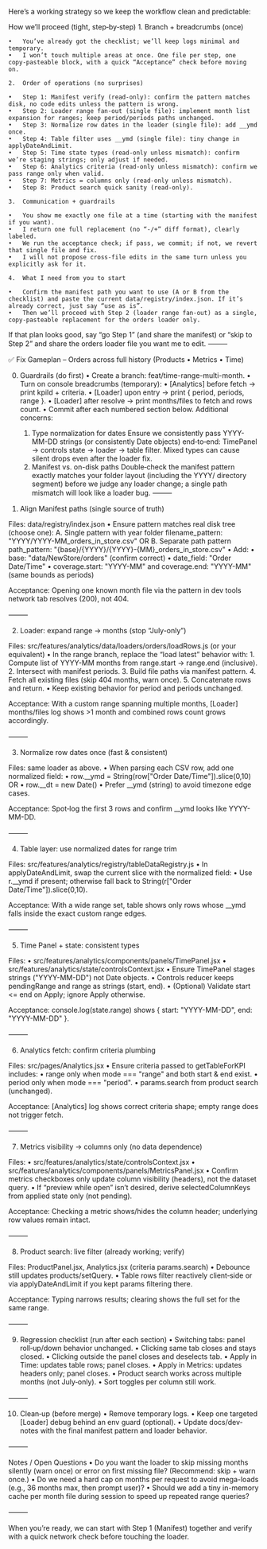 Here’s a working strategy so we keep the workflow clean and predictable:

How we’ll proceed (tight, step‑by‑step)
	1.	Branch + breadcrumbs (once)

	•	You’ve already got the checklist; we’ll keep logs minimal and temporary.
	•	I won’t touch multiple areas at once. One file per step, one copy‑pasteable block, with a quick “Acceptance” check before moving on.

	2.	Order of operations (no surprises)

	•	Step 1: Manifest verify (read‑only): confirm the pattern matches disk, no code edits unless the pattern is wrong.
	•	Step 2: Loader range fan‑out (single file): implement month list expansion for ranges; keep period/periods paths unchanged.
	•	Step 3: Normalize row dates in the loader (single file): add __ymd once.
	•	Step 4: Table filter uses __ymd (single file): tiny change in applyDateAndLimit.
	•	Step 5: Time state types (read‑only unless mismatch): confirm we’re staging strings; only adjust if needed.
	•	Step 6: Analytics criteria (read‑only unless mismatch): confirm we pass range only when valid.
	•	Step 7: Metrics = columns only (read‑only unless mismatch).
	•	Step 8: Product search quick sanity (read‑only).

	3.	Communication + guardrails

	•	You show me exactly one file at a time (starting with the manifest if you want).
	•	I return one full replacement (no “-/+” diff format), clearly labeled.
	•	We run the acceptance check; if pass, we commit; if not, we revert that single file and fix.
	•	I will not propose cross‑file edits in the same turn unless you explicitly ask for it.

	4.	What I need from you to start

	•	Confirm the manifest path you want to use (A or B from the checklist) and paste the current data/registry/index.json. If it’s already correct, just say “use as is”.
	•	Then we’ll proceed with Step 2 (loader range fan‑out) as a single, copy‑pasteable replacement for the orders loader only.

If that plan looks good, say “go Step 1” (and share the manifest) or “skip to Step 2” and share the orders loader file you want me to edit.
⸻

✅ Fix Gameplan – Orders across full history (Products • Metrics • Time)

0) Guardrails (do first)
	•	Create a branch: feat/time-range-multi-month.
	•	Turn on console breadcrumbs (temporary):
	•	[Analytics] before fetch → print kpiId + criteria.
	•	[Loader] upon entry → print { period, periods, range }.
	•	[Loader] after resolve → print months/files to fetch and rows count.
	•	Commit after each numbered section below.
Additional concerns:
	1.	Type normalization for dates
Ensure we consistently pass YYYY-MM-DD strings (or consistently Date objects) end‑to‑end: TimePanel → controls state → loader → table filter. Mixed types can cause silent drops even after the loader fix.
	2.	Manifest vs. on-disk paths
Double‑check the manifest pattern exactly matches your folder layout (including the YYYY/ directory segment) before we judge any loader change; a single path mismatch will look like a loader bug.
⸻

1) Align Manifest paths (single source of truth)

Files: data/registry/index.json
	•	Ensure pattern matches real disk tree (choose one):
A. Single pattern with year folder
filename_pattern: "YYYY/YYYY-MM_orders_in_store.csv"
OR
B. Separate path pattern
path_pattern: "{base}/{YYYY}/{YYYY}-{MM}_orders_in_store.csv"
	•	Add:
	•	base: "data/NewStore/orders" (confirm correct)
	•	date_field: "Order Date/Time"
	•	coverage.start: "YYYY-MM" and coverage.end: "YYYY-MM" (same bounds as periods)

Acceptance: Opening one known month file via the pattern in dev tools network tab resolves (200), not 404.

⸻

2) Loader: expand range → months (stop “July-only”)

Files: src/features/analytics/data/loaders/orders/loadRows.js (or your equivalent)
	•	In the range branch, replace the “load latest” behavior with:
	1.	Compute list of YYYY-MM months from range.start → range.end (inclusive).
	2.	Intersect with manifest periods.
	3.	Build file paths via manifest pattern.
	4.	Fetch all existing files (skip 404 months, warn once).
	5.	Concatenate rows and return.
	•	Keep existing behavior for period and periods unchanged.

Acceptance: With a custom range spanning multiple months, [Loader] months/files log shows >1 month and combined rows count grows accordingly.

⸻

3) Normalize row dates once (fast & consistent)

Files: same loader as above.
	•	When parsing each CSV row, add one normalized field:
	•	row.__ymd = String(row["Order Date/Time"]).slice(0,10) OR
	•	row.__dt = new Date(<safe ISO or normalized y-m-d>)
	•	Prefer __ymd (string) to avoid timezone edge cases.

Acceptance: Spot‑log the first 3 rows and confirm __ymd looks like YYYY-MM-DD.

⸻

4) Table layer: use normalized dates for range trim

Files: src/features/analytics/registry/tableDataRegistry.js
	•	In applyDateAndLimit, swap the current slice with the normalized field:
	•	Use r.__ymd if present; otherwise fall back to String(r["Order Date/Time"]).slice(0,10).

Acceptance: With a wide range set, table shows only rows whose __ymd falls inside the exact custom range edges.

⸻

5) Time Panel + state: consistent types

Files:
	•	src/features/analytics/components/panels/TimePanel.jsx
	•	src/features/analytics/state/controlsContext.jsx
	•	Ensure TimePanel stages strings ("YYYY-MM-DD") not Date objects.
	•	Controls reducer keeps pendingRange and range as strings (start, end).
	•	(Optional) Validate start <= end on Apply; ignore Apply otherwise.

Acceptance: console.log(state.range) shows { start: "YYYY-MM-DD", end: "YYYY-MM-DD" }.

⸻

6) Analytics fetch: confirm criteria plumbing

Files: src/pages/Analytics.jsx
	•	Ensure criteria passed to getTableForKPI includes:
	•	range only when mode === "range" and both start & end exist.
	•	period only when mode === "period".
	•	params.search from product search (unchanged).

Acceptance: [Analytics] log shows correct criteria shape; empty range does not trigger fetch.

⸻

7) Metrics visibility → columns only (no data dependence)

Files:
	•	src/features/analytics/state/controlsContext.jsx
	•	src/features/analytics/components/panels/MetricsPanel.jsx
	•	Confirm metrics checkboxes only update column visibility (headers), not the dataset query.
	•	If “preview while open” isn’t desired, derive selectedColumnKeys from applied state only (not pending).

Acceptance: Checking a metric shows/hides the column header; underlying row values remain intact.

⸻

8) Product search: live filter (already working; verify)

Files: ProductPanel.jsx, Analytics.jsx (criteria params.search)
	•	Debounce still updates products/setQuery.
	•	Table rows filter reactively client‑side or via applyDateAndLimit if you kept params filtering there.

Acceptance: Typing narrows results; clearing shows the full set for the same range.

⸻

9) Regression checklist (run after each section)
	•	Switching tabs: panel roll‑up/down behavior unchanged.
	•	Clicking same tab closes and stays closed.
	•	Clicking outside the panel closes and deselects tab.
	•	Apply in Time: updates table rows; panel closes.
	•	Apply in Metrics: updates headers only; panel closes.
	•	Product search works across multiple months (not July‑only).
	•	Sort toggles per column still work.

⸻

10) Clean‑up (before merge)
	•	Remove temporary logs.
	•	Keep one targeted [Loader] debug behind an env guard (optional).
	•	Update docs/dev-notes with the final manifest pattern and loader behavior.

⸻

Notes / Open Questions
	•	Do you want the loader to skip missing months silently (warn once) or error on first missing file? (Recommend: skip + warn once.)
	•	Do we need a hard cap on months per request to avoid mega-loads (e.g., 36 months max, then prompt user)?
	•	Should we add a tiny in-memory cache per month file during session to speed up repeated range queries?

⸻

When you’re ready, we can start with Step 1 (Manifest) together and verify with a quick network check before touching the loader.